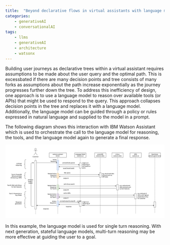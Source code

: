 ```yaml
---
title:  "Beyond declarative flows in virtual assistants with language models for single-Turn and multi-turn Reasoning"
categories: 
    - generativeAI
    - conversationalAI
tags: 
    - llms
    - generativeAI
    - architecture
    - watsonx
---
```


Building user journeys as declarative trees within a virtual assistant requires assumptions to be made about the user query and the optimal path. This is excessbated if there are many decision points and tree consists of many forks as assumptions about the path increase exponentially as the journey progresses further down the tree. To address this inefficiency of design, one approach is to use a language model to reason over available tools (or APIs) that might be used to respond to the query. This approach collapses decision points in the tree and replaces it with a language model. Additionally, the language model can be guided through a policy or rules expressed in natural language and supplied to the model in a prompt.

The following diagram shows this interaction with IBM Watson Assistant which is used to orchestrate the call to the language model for reasoning, the tools, and the language model again to generate a final response.

![Interaction Diagram](/assets/images/single-turn-reasoning.png)

In this example, the language model is used for single turn reasoning. With next generation, stateful language models, multi-turn reasoning may be more effective at guiding the user to a goal.